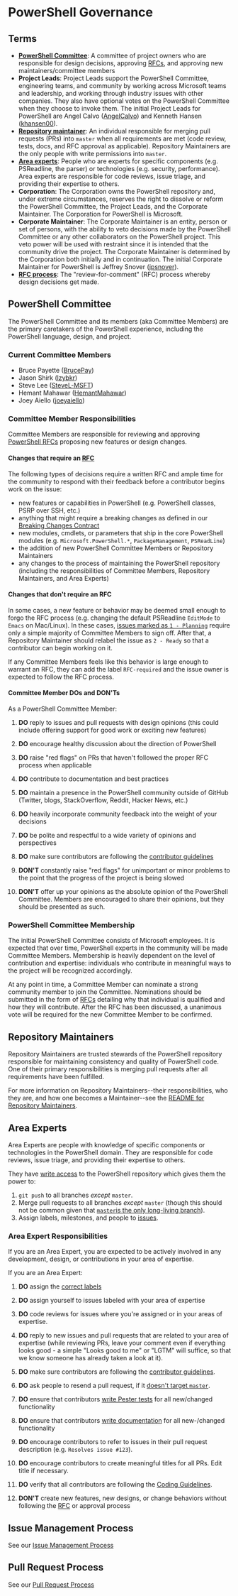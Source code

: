 # PowerShell Governance

## Terms

* [**PowerShell Committee**](#powershell-committee): A committee of project owners who are responsible for design decisions, approving [RFCs][RFC-repo], and approving new maintainers/committee members 
* **Project Leads**: Project Leads support the PowerShell Committee, engineering teams, and community by working across Microsoft teams and leadership, and working through industry issues with other companies.
They also have optional votes on the PowerShell Committee when they choose to invoke them. The initial Project Leads for PowerShell are Angel Calvo ([AngelCalvo](https://github.com/AngelCalvo)) and Kenneth Hansen ([khansen00](https://github.com/khansen00)).
* [**Repository maintainer**](#repository-maintainers): An individual responsible for merging pull requests (PRs) into `master` when all requirements are met (code review, tests, docs, and RFC approval as applicable).
Repository Maintainers are the only people with write permissions into `master`.
* [**Area experts**](#area-experts): People who are experts for specific components (e.g. PSReadline, the parser) or technologies (e.g. security, performance). 
Area experts are responsible for code reviews, issue triage, and providing their expertise to others. 
* **Corporation**: The Corporation owns the PowerShell repository and, under extreme circumstances, reserves the right to dissolve or reform the PowerShell Committee, the Project Leads, and the Corporate Maintainer.
The Corporation for PowerShell is Microsoft.
* **Corporate Maintainer**: The Corporate Maintainer is an entity, person or set of persons, with the ability to veto decisions made by the PowerShell Committee or any other collaborators on the PowerShell project.
This veto power will be used with restraint since it is intended that the community drive the project. 
The Corporate Maintainer is determined by the Corporation both initially and in continuation.
The initial Corporate Maintainer for PowerShell is Jeffrey Snover ([jpsnover](https://github.com/jpsnover)).
* [**RFC process**][RFC-repo]: The "review-for-comment" (RFC) process whereby design decisions get made. 

## PowerShell Committee

The PowerShell Committee and its members (aka Committee Members) are the primary caretakers of the PowerShell experience, including the PowerShell language, design, and project.

### Current Committee Members

* Bruce Payette ([BrucePay](https://github.com/BrucePay))
* Jason Shirk ([lzybkr](https://github.com/lzybkr))
* Steve Lee ([SteveL-MSFT](https://github.com/SteveL-MSFT))
* Hemant Mahawar ([HemantMahawar](https://github.com/HemantMahawar))
* Joey Aiello ([joeyaiello](https://github.com/joeyaiello))

### Committee Member Responsibilities

Committee Members are responsible for reviewing and approving [PowerShell RFCs][RFC-repo] proposing new features or design changes. 

#### Changes that require an [RFC][RFC-repo]

The following types of decisions require a written RFC and ample time for the community to respond with their feedback before a contributor begins work on the issue:

* new features or capabilities in PowerShell (e.g. PowerShell classes, PSRP over SSH, etc.)
* anything that might require a breaking changes as defined in our [Breaking Changes Contract][breaking-changes]
* new modules, cmdlets, or parameters that ship in the core PowerShell modules (e.g. `Microsoft.PowerShell.*`, `PackageManagement`, `PSReadLine`)
* the addition of new PowerShell Committee Members or Repository Maintainers
* any changes to the process of maintaining the PowerShell repository (including the responsibilities of Committee Members, Repository Maintainers, and Area Experts)

#### Changes that don't require an RFC

In some cases, a new feature or behavior may be deemed small enough to forgo the RFC process 
(e.g. changing the default PSReadline `EditMode` to `Emacs` on Mac/Linux).
In these cases, [issues marked as `1 - Planning`][issue-process] require only a simple majority of Committee Members to sign off. 
After that, a Repository Maintainer should relabel the issue as `2 - Ready` so that a contributor can begin working on it.

If any Committee Members feels like this behavior is large enough to warrant an RFC, they can add the label `RFC-required` and the issue owner is expected to follow the RFC process. 

#### Committee Member DOs and DON'Ts 

As a PowerShell Committee Member:

1. **DO** reply to issues and pull requests with design opinions
(this could include offering support for good work or exciting new features)
1. **DO** encourage healthy discussion about the direction of PowerShell
1. **DO** raise "red flags" on PRs that haven't followed the proper RFC process when applicable
1. **DO** contribute to documentation and best practices
1. **DO** maintain a presence in the PowerShell community outside of GitHub (Twitter, blogs, StackOverflow, Reddit, Hacker News, etc.)
1. **DO** heavily incorporate community feedback into the weight of your decisions
1. **DO** be polite and respectful to a wide variety of opinions and perspectives
1. **DO** make sure contributors are following the [contributor guidelines](../../.github/CONTRIBUTING.md)

1. **DON'T** constantly raise "red flags" for unimportant or minor problems to the point that the progress of the project is being slowed
1. **DON'T** offer up your opinions as the absolute opinion of the PowerShell Committee.
Members are encouraged to share their opinions, but they should be presented as such.

### PowerShell Committee Membership

The initial PowerShell Committee consists of Microsoft employees.
It is expected that over time, PowerShell experts in the community will be made Committee Members. 
Membership is heavily dependent on the level of contribution and expertise: individuals who contribute in meaningful ways to the project will be recognized accordingly. 

At any point in time, a Committee Member can nominate a strong community member to join the Committee. 
Nominations should be submitted in the form of [RFCs][RFC-repo] detailing why that individual is qualified and how they will contribute.
After the RFC has been discussed, a unanimous vote will be required for the new Committee Member to be confirmed. 

## Repository Maintainers

Repository Maintainers are trusted stewards of the PowerShell repository responsible for maintaining consistency and quality of PowerShell code. 
One of their primary responsibilities is merging pull requests after all requirements have been fulfilled.

For more information on Repository Maintainers--their responsibilities, who they are, and how one becomes a Maintainer--see the [README for Repository Maintainers][maintainers].

## Area Experts

Area Experts are people with knowledge of specific components or technologies in the PowerShell domain. They are responsible for code reviews, issue triage, and providing their expertise to others. 

They have [write access](https://help.github.com/articles/permission-levels-for-an-organization-repository/) to the PowerShell repository which gives them the power to:

1. `git push` to all branches *except* `master`.
1. Merge pull requests to all branches *except* `master` (though this should not be common given that [`master`is the only long-living branch](../git/README.md#understand-branches)).
1. Assign labels, milestones, and people to [issues](https://guides.github.com/features/issues/).

### Area Expert Responsibilities

If you are an Area Expert, you are expected to be actively involved in any development, design, or contributions in your area of expertise. 

If you are an Area Expert:

1. **DO** assign the [correct labels][issue-process]
1. **DO** assign yourself to issues labeled with your area of expertise
1. **DO** code reviews for issues where you're assigned or in your areas of expertise.
1. **DO** reply to new issues and pull requests that are related to your area of expertise 
(while reviewing PRs, leave your comment even if everything looks good - a simple "Looks good to me" or "LGTM" will suffice, so that we know someone has already taken a look at it).
1. **DO** make sure contributors are following the [contributor guidelines](../../.github/CONTRIBUTING.md).
1. **DO** ask people to resend a pull request, if it [doesn't target `master`](../../.github/CONTRIBUTING.md#lifecycle-of-a-pull-request).
1. **DO** ensure that contributors [write Pester tests][pester] for all new/changed functionality
1. **DO** ensure that contributors [write documentation][docs-contributing] for all new-/changed functionality
1. **DO** encourage contributors to refer to issues in their pull request description (e.g. `Resolves issue #123`).
1. **DO** encourage contributors to create meaningful titles for all PRs. Edit title if necessary.
1. **DO** verify that all contributors are following the [Coding Guidelines](../dev-process/coding-guidelines.md).

1. **DON'T** create new features, new designs, or change behaviors without following the [RFC][RFC-repo] or approval process

## Issue Management Process

See our [Issue Management Process][issue-process]

## Pull Request Process 

See our [Pull Request Process][pull-request-process]

[RFC-repo]: https://github.com/PowerShell/PowerShell-RFC
[pester]: ../testing-guidelines/WritingPesterTests.md 
[ci-system]: ../testing-guidelines/testing-guidelines.md#ci-system
[breaking-changes]: ../dev-process/breaking-change-contract.md
[issue-process]: ../maintainers/issue-management.md
[pull-request-process]: ../maintainers/pull-request-process.md
[docs-contributing]: https://github.com/PowerShell/PowerShell-Docs/blob/staging/CONTRIBUTING.md
[maintainers]: ../maintainers/README.md
